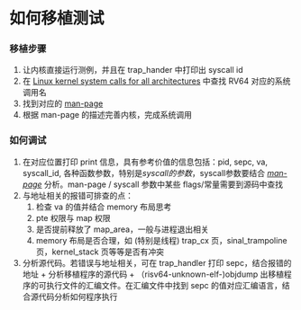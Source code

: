 # 如何移植测试

### 移植步骤

1. 让内核直接运行测例，并且在 trap_hander 中打印出 syscall id
2. 在 [Linux kernel system calls for all architectures](https://marcin.juszkiewicz.com.pl/download/tables/syscalls.html) 中查找 RV64 对应的系统调用名
3. 找到对应的 [man-page](https://man7.org/linux/man-pages/index.html)
4. 根据 man-page 的描述完善内核，完成系统调用



### 如何调试

1. 在对应位置打印 print 信息，具有参考价值的信息包括：pid, sepc, va, syscall_id, 各种函数参数，特别是*syscall的参数*，syscall参数要结合 *[man-page](https://man7.org/linux/man-pages/index.html)* 分析。man-page / syscall 参数中某些 flags/常量需要到源码中查找
2. 与地址相关的报错可排查的点：
   1. 检查 va 的值并结合 memory 布局思考
   2. pte 权限与 map 权限
   3. 是否提前释放了 map_area，一般与进程退出相关
   4. memory 布局是否合理，如 (特别是线程) trap_cx 页，sinal_trampoline 页，kernel_stack 页等等是否有冲突
3. 分析源代码。若错误与地址相关，可在 trap_handler 打印 sepc，结合报错的地址 + 分析移植程序的源代码 + （risv64-unknown-elf-)objdump 出移植程序的可执行文件的汇编文件。在汇编文件中找到 sepc 的值对应汇编语言，结合源代码分析如何程序执行